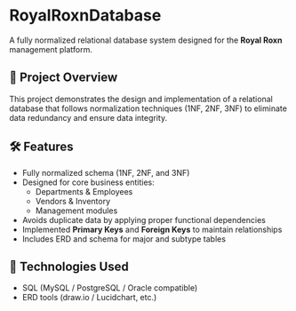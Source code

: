 # RoyalRoxnDatabase

A fully normalized relational database system designed for the **Royal Roxn** management platform.

## 📌 Project Overview

This project demonstrates the design and implementation of a relational database that follows normalization techniques (1NF, 2NF, 3NF) to eliminate data redundancy and ensure data integrity.

## 🛠️ Features

- Fully normalized schema (1NF, 2NF, and 3NF)
- Designed for core business entities:
  - Departments & Employees
  - Vendors & Inventory
  - Management modules
- Avoids duplicate data by applying proper functional dependencies
- Implemented **Primary Keys** and **Foreign Keys** to maintain relationships
- Includes ERD and schema for major and subtype tables

## 🧩 Technologies Used

- SQL (MySQL / PostgreSQL / Oracle compatible)
- ERD tools (draw.io / Lucidchart, etc.)


